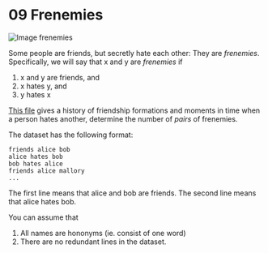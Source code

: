 # 09 Frenemies

![Image frenemies](http://saintpetersblog.com/wp-content/uploads/2016/03/Trump-and-Christie-hostage-840x440.jpg)

Some people are friends, but secretly hate each other: They are
*frenemies*. Specifically, we will say that x and y are *frenemies* if

1. x and y are friends, and
2. x hates y, and
3. y hates x

[This file](https://gist.githubusercontent.com/cmrosenberg/213e8bfff3c9c3253568/raw/11627d7bb903c0da822d1d4561c27bd57cb004e8/gistfile1.txt)
gives a history of friendship formations and moments in time when a person
hates another, determine the number of *pairs* of frenemies.

The dataset has the following format:

```
friends alice bob
alice hates bob
bob hates alice
friends alice mallory
...
```

The first line means that alice and bob are friends.
The second line means that alice hates bob.

You can assume that

1. All names are hononyms (ie. consist of one word)
2. There are no redundant lines in the dataset.

